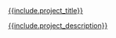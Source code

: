 <div class="project--container">
	<a href="{{include.site_url}}">
		<div class="project--title">{{include.project_title}}</div>
		<p class="project--description">{{include.project_description}}</p>
	</a>
</div>